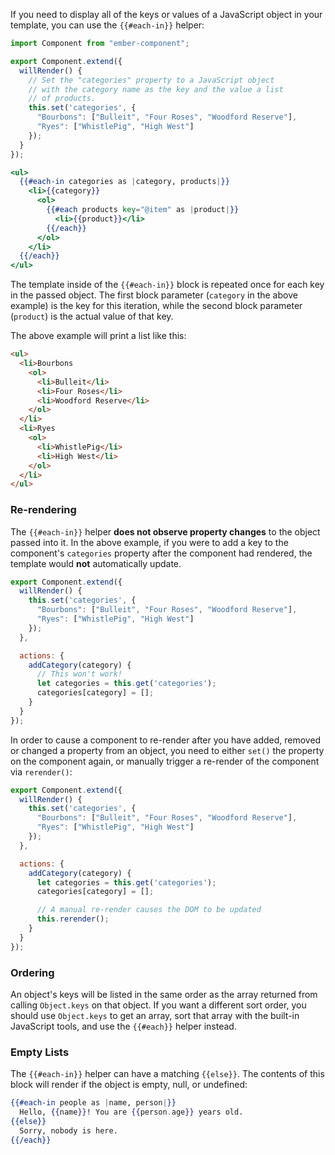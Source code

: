 If you need to display all of the keys or values of a
JavaScript object in your template, you can use the `{{#each-in}}`
helper:

```/app/components/store-categories.js
import Component from "ember-component";

export Component.extend({
  willRender() {
    // Set the "categories" property to a JavaScript object
    // with the category name as the key and the value a list
    // of products.
    this.set('categories', {
      "Bourbons": ["Bulleit", "Four Roses", "Woodford Reserve"],
      "Ryes": ["WhistlePig", "High West"]
    });
  }
});
```

```/app/templates/components/store-categories.hbs
<ul>
  {{#each-in categories as |category, products|}}
    <li>{{category}}
      <ol>
        {{#each products key="@item" as |product|}}
          <li>{{product}}</li>
        {{/each}}
      </ol>
    </li>
  {{/each}}
</ul>
```

The template inside of the `{{#each-in}}` block is repeated once for
each key in the passed object. The first block parameter (`category` in
the above example) is the key for this iteration, while the second block
parameter (`product`) is the actual value of that key.

The above example will print a list like this:

```html
<ul>
  <li>Bourbons
    <ol>
      <li>Bulleit</li>
      <li>Four Roses</li>
      <li>Woodford Reserve</li>
    </ol>
  </li>
  <li>Ryes
    <ol>
      <li>WhistlePig</li>
      <li>High West</li>
    </ol>
  </li>
</ul>
```

### Re-rendering

The `{{#each-in}}` helper **does not observe property
changes** to the object passed into it. In the above example, if you were
to add a key to the component's `categories` property after the
component had rendered, the template would **not** automatically update.

```/app/components/store-categories.js
export Component.extend({
  willRender() {
    this.set('categories', {
      "Bourbons": ["Bulleit", "Four Roses", "Woodford Reserve"],
      "Ryes": ["WhistlePig", "High West"]
    });
  },

  actions: {
    addCategory(category) {
      // This won't work!
      let categories = this.get('categories');
      categories[category] = [];
    }
  }
});
```

In order to cause a component to re-render after you have added,
removed or changed a property from an object, you need to either `set()` the
property on the component again, or manually trigger a re-render of the
component via `rerender()`:

```/app/components/store-categories.js
export Component.extend({
  willRender() {
    this.set('categories', {
      "Bourbons": ["Bulleit", "Four Roses", "Woodford Reserve"],
      "Ryes": ["WhistlePig", "High West"]
    });
  },

  actions: {
    addCategory(category) {
      let categories = this.get('categories');
      categories[category] = [];

      // A manual re-render causes the DOM to be updated
      this.rerender();
    }
  }
});
```

### Ordering

An object's keys will be listed in the same order as the array returned
from calling `Object.keys` on that object. If you want a different sort
order, you should use `Object.keys` to get an array, sort that array
with the built-in JavaScript tools, and use the `{{#each}}` helper
instead.

### Empty Lists
The `{{#each-in}}` helper can have a matching `{{else}}`.
The contents of this block will render if the object is empty, null, or
undefined:

```handlebars
{{#each-in people as |name, person|}}
  Hello, {{name}}! You are {{person.age}} years old.
{{else}}
  Sorry, nobody is here.
{{/each}}
```
